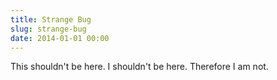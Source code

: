 ```yaml
---
title: Strange Bug
slug: strange-bug
date: 2014-01-01 00:00
---
```

This shouldn't be here. I shouldn't be here. Therefore I am not.